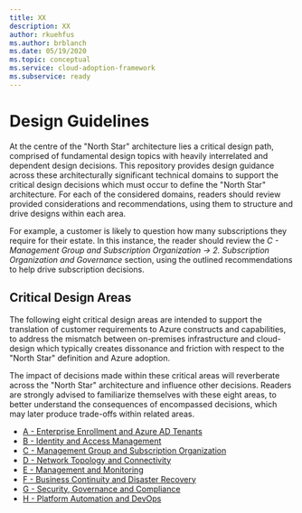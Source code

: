 ```yaml
---
title: XX
description: XX
author: rkuehfus
ms.author: brblanch
ms.date: 05/19/2020
ms.topic: conceptual
ms.service: cloud-adoption-framework
ms.subservice: ready
---
```


# Design Guidelines
At the centre of the "North Star" architecture lies a critical design path, comprised of fundamental design topics with heavily interrelated and dependent design decisions. This repository provides design guidance across these architecturally significant technical domains to support the critical design decisions which must occur to define the "North Star" architecture. For each of the considered domains, readers should review provided considerations and recommendations, using them to structure and drive designs within each area.

For example, a customer is likely to question how many subscriptions they require for their estate. In this instance, the reader should review the *C - Management Group and Subscription Organization -&gt; 2. Subscription Organization and Governance* section, using the outlined recommendations to help drive subscription decisions.

## Critical Design Areas
The following eight critical design areas are intended to support the translation of customer requirements to Azure constructs and capabilities, to address the mismatch between on-premises infrastructure and cloud-design which typically creates dissonance and friction with respect to the "North Star" definition and Azure adoption. 

The impact of decisions made within these critical areas will reverberate across the "North Star" architecture and influence other decisions. Readers are strongly advised to familiarize themselves with these eight areas, to better understand the consequences of encompassed decisions, which may later produce trade-offs within related areas.

* [A - Enterprise Enrollment and Azure AD Tenants](./A-Enterprise-Enrollment-and-Azure-AD-Tenants.md)
* [B - Identity and Access Management](./B-Identity-and-Access-Management.md)
* [C - Management Group and Subscription Organization](./C-Management-Group-and-Subscription-Organization.md)
* [D - Network Topology and Connectivity](./D-Network-Topology-and-Connectivity.md)
* [E - Management and Monitoring](./E-Management-and-Monitoring.md)
* [F - Business Continuity and Disaster Recovery](./F-Business-Continuity-and-Disaster-Recovery.md)
* [G - Security, Governance and Compliance](./G-Security-Governance-and-Compliance.md)
* [H - Platform Automation and DevOps](./H-Platform-Automation-and-DevOps.md)

